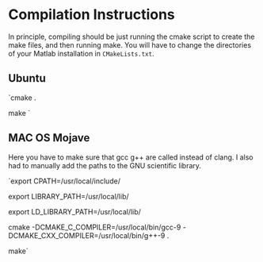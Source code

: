 # Compilation Instructions

In principle, compiling should be just running the cmake script to create the make files, and then running make. You will have to change the directories of your Matlab installation in `CMakeLists.txt`.

## Ubuntu

`cmake .

make
`

## MAC OS Mojave

Here you have to make sure that gcc g++ are called instead of clang. I also had to manually add the paths to the GNU scientific library.

`export CPATH=/usr/local/include/

export LIBRARY_PATH=/usr/local/lib/

export LD_LIBRARY_PATH=/usr/local/lib/

cmake -DCMAKE_C_COMPILER=/usr/local/bin/gcc-9 -DCMAKE_CXX_COMPILER=/usr/local/bin/g++-9 . 

make`
